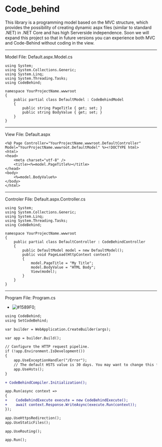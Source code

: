 # Code_behind
This library is a programming model based on the MVC structure, which provides the possibility of creating dynamic aspx files (similar to standard .NET) in .NET Core and has high Serverside independence.
Soon we will expand this project so that in future versions you can experience both MVC and Code-Behind without coding in the view.

------------------------------------------
Model File: Default.aspx.Model.cs
```
using System;
using System.Collections.Generic;
using System.Linq;
using System.Threading.Tasks;
using CodeBehind;

namespace YourProjectName.wwwroot
{
    public partial class DefaultModel : CodeBehindModel
    {
        public string PageTitle { get; set; }
        public string BodyValue { get; set; }
    }
}
```

------------------------------------------
View File: Default.aspx
```
<%@ Page Controller="YourProjectName.wwwroot.DefaultController" Model="YourProjectName.wwwroot.DefaultModel" %><!DOCTYPE html>
<html>
<head>
    <meta charset="utf-8" />
    <title><%=model.PageTitle%></title>
</head>
<body>
    <%=model.BodyValue%>
</body>
</html>
```

------------------------------------------
Controler File: Default.aspx.Controller.cs
```
using System;
using System.Collections.Generic;
using System.Linq;
using System.Threading.Tasks;
using CodeBehind;

namespace YourProjectName.wwwroot
{
    public partial class DefaultController : CodeBehindController
    {
        public DefaultModel model = new DefaultModel();
        public void PageLoad(HttpContext context)
        {
            model.PageTitle = "My Title";
            model.BodyValue = "HTML Body";
            View(model);
        }
    }
}
```

------------------------------------------
Program File: Program.cs
- ![#1589F0](CodeBehindCompiler.Initialization());
```diff
using CodeBehind;
using SetCodeBehind;

var builder = WebApplication.CreateBuilder(args);

var app = builder.Build();

// Configure the HTTP request pipeline.
if (!app.Environment.IsDevelopment())
{
    app.UseExceptionHandler("/Error");
    // The default HSTS value is 30 days. You may want to change this for production scenarios, see https://aka.ms/aspnetcore-hsts.
    app.UseHsts();
}

+ CodeBehindCompiler.Initialization();

app.Run(async context =>
{
+    CodeBehindExecute execute = new CodeBehindExecute();
+    await context.Response.WriteAsync(execute.Run(context));
});

app.UseHttpsRedirection();
app.UseStaticFiles();

app.UseRouting();

app.Run();
```
